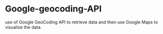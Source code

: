 # Google-geocoding-API
use of Google GeoCoding API to retrieve data and then use Google Maps to visualize the data.
